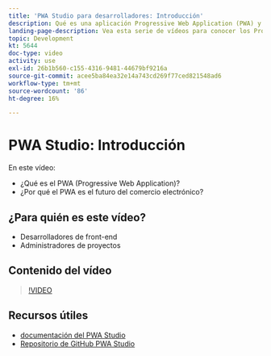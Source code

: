 ```yaml
---
title: 'PWA Studio para desarrolladores: Introducción'
description: Qué es una aplicación Progressive Web Application (PWA) y por qué PWA Studio es el futuro.
landing-page-description: Vea esta serie de vídeos para conocer los Progressive Web Application (PWA) y por qué el PWA Studio es el futuro de [!DNL Commerce] sitios web.
topic: Development
kt: 5644
doc-type: video
activity: use
exl-id: 26b1b560-c155-4316-9481-44679bf9216a
source-git-commit: acee5ba84ea32e14a743cd269f77ced821548ad6
workflow-type: tm+mt
source-wordcount: '86'
ht-degree: 16%

---
```


# PWA Studio: Introducción

En este vídeo:

- ¿Qué es el PWA (Progressive Web Application)?
- ¿Por qué el PWA es el futuro del comercio electrónico?

## ¿Para quién es este vídeo?

- Desarrolladores de front-end
- Administradores de proyectos

## Contenido del vídeo

>[!VIDEO](https://video.tv.adobe.com/v/35715?quality=12&learn=on)

## Recursos útiles

- [documentación del PWA Studio](https://developer.adobe.com/commerce/pwa-studio/)
- [Repositorio de GitHub PWA Studio](https://github.com/magento/pwa-studio)
